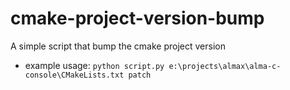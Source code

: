 # cmake-project-version-bump
A simple script that bump the cmake project version

- example usage: `python script.py e:\projects\almax\alma-c-console\CMakeLists.txt patch`
